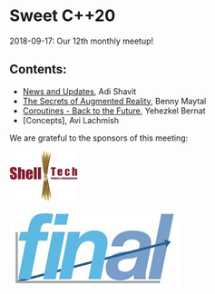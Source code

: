 # Sweet C++20
2018-09-17: Our 12th monthly meetup!

## Contents:
- [News and Updates](SweetC++20News+Updates.pdf), Adi Shavit
- [The Secrets of Augmented Reality](secrets_of_augmented_reality.pdf), Benny Maytal
- [Coroutines - Back to the Future](Coroutines.pdf), Yehezkel Bernat
- [Concepts], Avi Lachmish

We are grateful to the sponsors of this meeting:  

![ShellTech](../assets/sponsor-logos/ShellTechLogo_120x90.png)  

![Final](../assets/sponsor-logos/final.jpg)  






